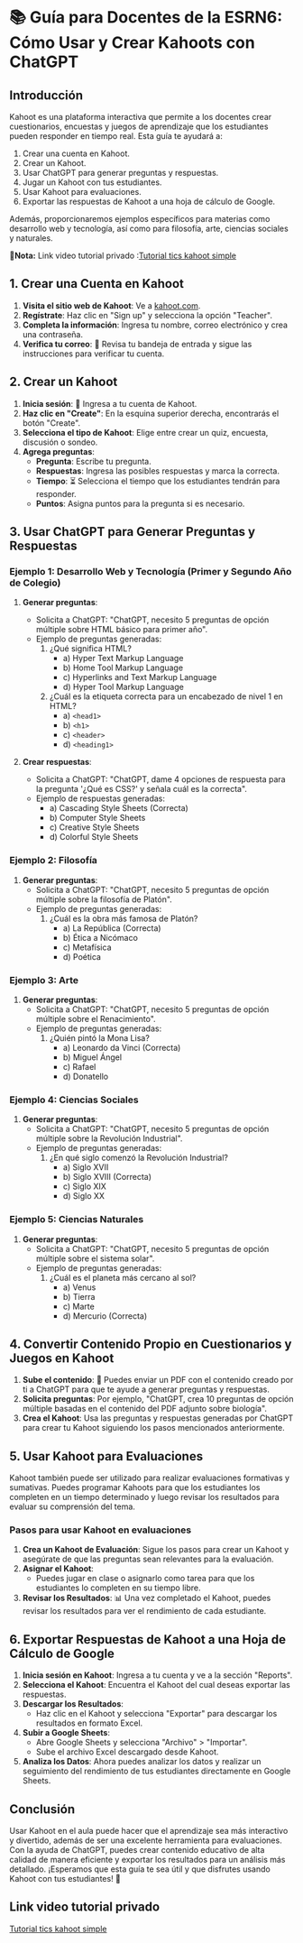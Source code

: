 # 📚 Guía para Docentes de la ESRN6: Cómo Usar y Crear Kahoots con ChatGPT

## Introducción

Kahoot es una plataforma interactiva que permite a los docentes crear cuestionarios, encuestas y juegos de aprendizaje que los estudiantes pueden responder en tiempo real. Esta guía te ayudará a:

1. Crear una cuenta en Kahoot.
2. Crear un Kahoot.
3. Usar ChatGPT para generar preguntas y respuestas.
4. Jugar un Kahoot con tus estudiantes.
5. Usar Kahoot para evaluaciones.
6. Exportar las respuestas de Kahoot a una hoja de cálculo de Google.

Además, proporcionaremos ejemplos específicos para materias como desarrollo web y tecnología, así como para filosofía, arte, ciencias sociales y naturales.

**📝Nota:** Link video tutorial privado :[Tutorial tics kahoot simple](https://youtu.be/gdnjjulfoH8)

## 1. Crear una Cuenta en Kahoot

1. **Visita el sitio web de Kahoot**: Ve a [kahoot.com](https://kahoot.com).
2. **Regístrate**: Haz clic en "Sign up" y selecciona la opción "Teacher".
3. **Completa la información**: Ingresa tu nombre, correo electrónico y crea una contraseña.
4. **Verifica tu correo**: 📧 Revisa tu bandeja de entrada y sigue las instrucciones para verificar tu cuenta.

## 2. Crear un Kahoot

1. **Inicia sesión**: 🔑 Ingresa a tu cuenta de Kahoot.
2. **Haz clic en "Create"**: En la esquina superior derecha, encontrarás el botón "Create".
3. **Selecciona el tipo de Kahoot**: Elige entre crear un quiz, encuesta, discusión o sondeo.
4. **Agrega preguntas**:
    - **Pregunta**: Escribe tu pregunta.
    - **Respuestas**: Ingresa las posibles respuestas y marca la correcta.
    - **Tiempo**: ⏳ Selecciona el tiempo que los estudiantes tendrán para responder.
    - **Puntos**: Asigna puntos para la pregunta si es necesario.

## 3. Usar ChatGPT para Generar Preguntas y Respuestas

### Ejemplo 1: Desarrollo Web y Tecnología (Primer y Segundo Año de Colegio)

1. **Generar preguntas**:
    - Solicita a ChatGPT: "ChatGPT, necesito 5 preguntas de opción múltiple sobre HTML básico para primer año".
    - Ejemplo de preguntas generadas:
      1. ¿Qué significa HTML?
         - a) Hyper Text Markup Language
         - b) Home Tool Markup Language
         - c) Hyperlinks and Text Markup Language
         - d) Hyper Tool Markup Language
      2. ¿Cuál es la etiqueta correcta para un encabezado de nivel 1 en HTML?
         - a) `<head1>`
         - b) `<h1>`
         - c) `<header>`
         - d) `<heading1>`

2. **Crear respuestas**:
    - Solicita a ChatGPT: "ChatGPT, dame 4 opciones de respuesta para la pregunta '¿Qué es CSS?' y señala cuál es la correcta".
    - Ejemplo de respuestas generadas:
      - a) Cascading Style Sheets (Correcta)
      - b) Computer Style Sheets
      - c) Creative Style Sheets
      - d) Colorful Style Sheets

### Ejemplo 2: Filosofía

1. **Generar preguntas**:
    - Solicita a ChatGPT: "ChatGPT, necesito 5 preguntas de opción múltiple sobre la filosofía de Platón".
    - Ejemplo de preguntas generadas:
      1. ¿Cuál es la obra más famosa de Platón?
         - a) La República (Correcta)
         - b) Ética a Nicómaco
         - c) Metafísica
         - d) Poética

### Ejemplo 3: Arte

1. **Generar preguntas**:
    - Solicita a ChatGPT: "ChatGPT, necesito 5 preguntas de opción múltiple sobre el Renacimiento".
    - Ejemplo de preguntas generadas:
      1. ¿Quién pintó la Mona Lisa?
         - a) Leonardo da Vinci (Correcta)
         - b) Miguel Ángel
         - c) Rafael
         - d) Donatello

### Ejemplo 4: Ciencias Sociales

1. **Generar preguntas**:
    - Solicita a ChatGPT: "ChatGPT, necesito 5 preguntas de opción múltiple sobre la Revolución Industrial".
    - Ejemplo de preguntas generadas:
      1. ¿En qué siglo comenzó la Revolución Industrial?
         - a) Siglo XVII
         - b) Siglo XVIII (Correcta)
         - c) Siglo XIX
         - d) Siglo XX

### Ejemplo 5: Ciencias Naturales

1. **Generar preguntas**:
    - Solicita a ChatGPT: "ChatGPT, necesito 5 preguntas de opción múltiple sobre el sistema solar".
    - Ejemplo de preguntas generadas:
      1. ¿Cuál es el planeta más cercano al sol?
         - a) Venus
         - b) Tierra
         - c) Marte
         - d) Mercurio (Correcta)

## 4. Convertir Contenido Propio en Cuestionarios y Juegos en Kahoot

1. **Sube el contenido**: 📄 Puedes enviar un PDF con el contenido creado por ti a ChatGPT para que te ayude a generar preguntas y respuestas.
2. **Solicita preguntas**: Por ejemplo, "ChatGPT, crea 10 preguntas de opción múltiple basadas en el contenido del PDF adjunto sobre biología".
3. **Crea el Kahoot**: Usa las preguntas y respuestas generadas por ChatGPT para crear tu Kahoot siguiendo los pasos mencionados anteriormente.

## 5. Usar Kahoot para Evaluaciones

Kahoot también puede ser utilizado para realizar evaluaciones formativas y sumativas. Puedes programar Kahoots para que los estudiantes los completen en un tiempo determinado y luego revisar los resultados para evaluar su comprensión del tema.

### Pasos para usar Kahoot en evaluaciones

1. **Crea un Kahoot de Evaluación**: Sigue los pasos para crear un Kahoot y asegúrate de que las preguntas sean relevantes para la evaluación.
2. **Asignar el Kahoot**:
    - Puedes jugar en clase o asignarlo como tarea para que los estudiantes lo completen en su tiempo libre.
3. **Revisar los Resultados**: 📊 Una vez completado el Kahoot, puedes revisar los resultados para ver el rendimiento de cada estudiante.

## 6. Exportar Respuestas de Kahoot a una Hoja de Cálculo de Google

1. **Inicia sesión en Kahoot**: Ingresa a tu cuenta y ve a la sección "Reports".
2. **Selecciona el Kahoot**: Encuentra el Kahoot del cual deseas exportar las respuestas.
3. **Descargar los Resultados**:
    - Haz clic en el Kahoot y selecciona "Exportar" para descargar los resultados en formato Excel.
4. **Subir a Google Sheets**:
    - Abre Google Sheets y selecciona "Archivo" > "Importar".
    - Sube el archivo Excel descargado desde Kahoot.
5. **Analiza los Datos**: Ahora puedes analizar los datos y realizar un seguimiento del rendimiento de tus estudiantes directamente en Google Sheets.

## Conclusión

Usar Kahoot en el aula puede hacer que el aprendizaje sea más interactivo y divertido, además de ser una excelente herramienta para evaluaciones. Con la ayuda de ChatGPT, puedes crear contenido educativo de alta calidad de manera eficiente y exportar los resultados para un análisis más detallado. ¡Esperamos que esta guía te sea útil y que disfrutes usando Kahoot con tus estudiantes! 🎉

## Link video tutorial privado

[Tutorial tics kahoot simple](https://youtu.be/gdnjjulfoH8)
